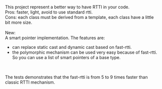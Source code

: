 This project represent a better way to have RTTI in your code. <br>
Pros: faster, light, avoid to use standard rtti. <br>
Cons: each class must be derived from a template, each class have a little bit more size.<br>
<br>
New:<br>
A smart pointer implementation. The features are:<br>
- can replace static cast and dynamic cast based on fast-rtti.<br>
- the polymorphic mechanism can be used very easy because of fast-rtti. So you can use a list of smart pointers of a base type.<br>
<br>
<br>
The tests demonstrates that the fast-rtti is from 5 to 9 times faster than classic RTTI mechanism.
